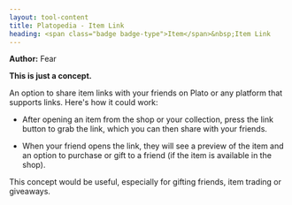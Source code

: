```yaml
---
layout: tool-content
title: Platopedia - Item Link
heading: <span class="badge badge-type">Item</span>&nbsp;Item Link
---
```


<div class="linebreak"></div>

**Author:** Fear

**This is just a concept.**

An option to share item links with your friends on Plato or any platform that supports links. Here's how it could work:

- After opening an item from the shop or your collection, press the link button to grab the link, which you can then share with your friends.

- When your friend opens the link, they will see a preview of the item and an option to purchase or gift to a friend (if the item is available in the shop).

This concept would be useful, especially for gifting friends, item trading or giveaways.

<div class="linebreak"></div>

<div class="content-image" data-url="/docs/assets/images/concepts/itemlink1.png" data-width="600px" data-label=""></div>

<div class="linebreak"></div>

<div class="content-image" data-url="/docs/assets/images/concepts/itemlink2.png" data-width="600px" data-label=""></div>

<div class="linebreak"></div>
